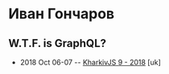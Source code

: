 # Иван Гончаров

## W.T.F. is GraphQL?
- 2018 Oct 06-07 -- [KharkivJS 9 - 2018](https://www.youtube.com/watch?v=GMFPu5Ee9Zs) [uk]   
